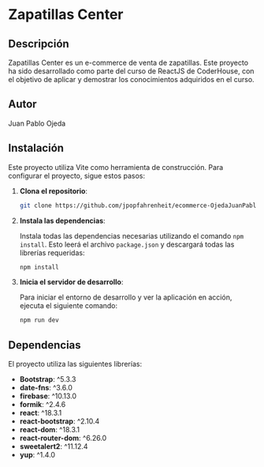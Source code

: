 # Zapatillas Center

## Descripción

Zapatillas Center es un e-commerce de venta de zapatillas. Este proyecto ha sido desarrollado como parte del curso de ReactJS de CoderHouse, con el objetivo de aplicar y demostrar los conocimientos adquiridos en el curso.

## Autor

Juan Pablo Ojeda

## Instalación

Este proyecto utiliza Vite como herramienta de construcción. Para configurar el proyecto, sigue estos pasos:

1. **Clona el repositorio**:

    ```bash
    git clone https://github.com/jpopfahrenheit/ecommerce-OjedaJuanPablo
    ```

2. **Instala las dependencias**:

    Instala todas las dependencias necesarias utilizando el comando `npm install`. Esto leerá el archivo `package.json` y descargará todas las librerías requeridas:

    ```bash
    npm install
    ```

3. **Inicia el servidor de desarrollo**:

    Para iniciar el entorno de desarrollo y ver la aplicación en acción, ejecuta el siguiente comando:

    ```bash
    npm run dev
    ```

## Dependencias

El proyecto utiliza las siguientes librerías:

- **Bootstrap**: ^5.3.3
- **date-fns**: ^3.6.0
- **firebase**: ^10.13.0
- **formik**: ^2.4.6
- **react**: ^18.3.1
- **react-bootstrap**: ^2.10.4
- **react-dom**: ^18.3.1
- **react-router-dom**: ^6.26.0
- **sweetalert2**: ^11.12.4
- **yup**: ^1.4.0

